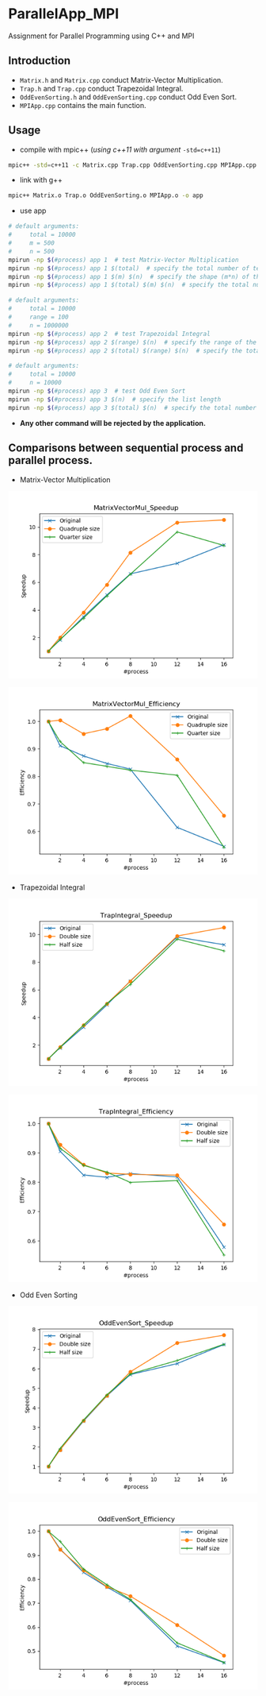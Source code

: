 # ParallelApp_MPI
Assignment for Parallel Programming using C++ and MPI
## Introduction
- `Matrix.h` and `Matrix.cpp` conduct Matrix-Vector Multiplication.
- `Trap.h` and `Trap.cpp` conduct Trapezoidal Integral.
- `OddEvenSorting.h` and `OddEvenSorting.cpp` conduct Odd Even Sort.
- `MPIApp.cpp` contains the main function.
## Usage
- compile with mpic++ (*using c++11 with argument* `-std=c++11`)
```bash
mpic++ -std=c++11 -c Matrix.cpp Trap.cpp OddEvenSorting.cpp MPIApp.cpp
```
- link with g++
```bash
mpic++ Matrix.o Trap.o OddEvenSorting.o MPIApp.o -o app
```

- use app
```bash
# default arguments:
#     total = 10000
#     m = 500
#     n = 500
mpirun -np $(#process) app 1  # test Matrix-Vector Multiplication
mpirun -np $(#process) app 1 $(total)  # specify the total number of tests
mpirun -np $(#process) app 1 $(m) $(n)  # specify the shape (m*n) of the matrix
mpirun -np $(#process) app 1 $(total) $(m) $(n)  # specify the total number of tests, and the shape (m*n) of the matrix
```

```bash
# default arguments:
#     total = 10000
#     range = 100
#     n = 1000000
mpirun -np $(#process) app 2  # test Trapezoidal Integral
mpirun -np $(#process) app 2 $(range) $(n)  # specify the range of the integral interval and the number of trapezoids
mpirun -np $(#process) app 2 $(total) $(range) $(n)  # specify the total number of tests, the range of the integral interval and the number of trapezoids
```

```bash
# default arguments:
#     total = 10000
#     n = 10000
mpirun -np $(#process) app 3  # test Odd Even Sort
mpirun -np $(#process) app 3 $(n)  # specify the list length
mpirun -np $(#process) app 3 $(total) $(n)  # specify the total number of tests and the list length
```

- __Any other command will be rejected by the application.__

## Comparisons between sequential process and parallel process.

- Matrix-Vector Multiplication

![](imgs/MatrixVectorMul_Speedup.png)

![](imgs/MatrixVectorMul_Efficiency.png)

- Trapezoidal Integral

![](imgs/TrapIntegral_Speedup.png)

![](imgs/TrapIntegral_Efficiency.png)

- Odd Even Sorting

![](imgs/OddEvenSort_Speedup.png)

![](imgs/OddEvenSort_Efficiency.png)
